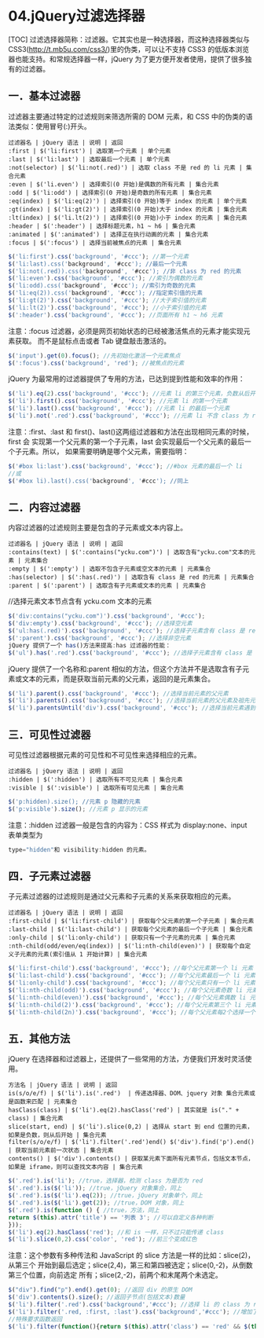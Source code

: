 # 04.jQuery过滤选择器
[TOC]
过滤选择器简称：过滤器。它其实也是一种选择器，而这种选择器类似与 CSS3(http://t.mb5u.com/css3/)里的伪类，可以让不支持 CSS3 的低版本浏览器也能支持。和常规选择器一样，jQuery 为了更方便开发者使用，提供了很多独有的过滤器。

## 一．基本过滤器
过滤器主要通过特定的过滤规则来筛选所需的 DOM 元素，和 CSS 中的伪类的语法类似：使用冒号(:)开头。
```table
过滤器名 | jQuery 语法 | 说明 | 返回
:first | $('li:first') | 选取第一个元素 | 单个元素
:last | $('li:last') | 选取最后一个元素 | 单个元素
:not(selector) | $('li:not(.red)') | 选取 class 不是 red 的 li 元素 | 集合元素
:even | $('li.even') | 选择索引(0 开始)是偶数的所有元素 | 集合元素
:odd | $('li:odd') | 选择索引(0 开始)是奇数的所有元素 | 集合元素
:eq(index) | $('li:eq(2)') | 选择索引(0 开始)等于 index 的元素 | 单个元素
:gt(index) | $('li:gt(2)') | 选择索引(0 开始)大于 index 的元素 | 集合元素
:lt(index) | $('li.lt(2)') | 选择索引(0 开始)小于 index 的元素 | 集合元素
:header | $(':header') | 选择标题元素，h1 ~ h6 | 集合元素
:animated | $(':animated') | 选择正在执行动画的元素 | 集合元素
:focus | $(':focus') | 选择当前被焦点的元素 | 集合元素
```
```javascript
$('li:first').css('background', '#ccc'); //第一个元素
$('li:last).css('background', '#ccc'); //最后一个元素
$('li:not(.red)).css('background', '#ccc'); //非 class 为 red 的元素
$('li:even').css('background', '#ccc'); //索引为偶数的元素
$('li:odd).css('background', '#ccc'); //索引为奇数的元素
$('li:eq(2)).css('background', '#ccc'); //指定索引值的元素
$('li:gt(2)').css('background', '#ccc'); //大于索引值的元素
$('li:lt(2)').css('background', '#ccc'); //小于索引值的元素
$(':header').css('background', '#ccc'); //页面所有 h1 ~ h6 元素
```
注意：:focus 过滤器，必须是网页初始状态的已经被激活焦点的元素才能实现元素获取。
而不是鼠标点击或者 Tab 键盘敲击激活的。
```javascript
$('input').get(0).focus(); //先初始化激活一个元素焦点
$(':focus').css('background', 'red'); //被焦点的元素
```
jQuery 为最常用的过滤器提供了专用的方法，已达到提到性能和效率的作用：
```javascript
$('li').eq(2).css('background', '#ccc'); //元素 li 的第三个元素，负数从后开始
$('li').first().css('background', '#ccc'); //元素 li 的第一个元素
$('li').last().css('background', '#ccc'); //元素 li 的最后一个元素
$('li').not('.red').css('background', '#ccc'); //元素 li 不含 class 为 red 的元素
```
注意：:first、:last 和 first()、last()这两组过滤器和方法在出现相同元素的时候，first 会
实现第一个父元素的第一个子元素，last 会实现最后一个父元素的最后一个子元素。所以，
如果需要明确是哪个父元素，需要指明：
```javascript
$('#box li:last').css('background', '#ccc'); //#box 元素的最后一个 li
//或
$('#box li).last().css('background', '#ccc'); //同上
```
## 二．内容过滤器
内容过滤器的过滤规则主要是包含的子元素或文本内容上。
```table
过滤器名 | jQuery 语法 | 说明 | 返回
:contains(text) | $(':contains("ycku.com")') | 选取含有"ycku.com"文本的元素 | 元素集合
:empty | $(':empty') | 选取不包含子元素或空文本的元素 | 元素集合
:has(selector) | $(':has(.red)') | 选取含有 class 是 red 的元素 | 元素集合
:parent | $(':parent') | 选取含有子元素或文本的元素 | 元素集合
```
//选择元素文本节点含有 ycku.com 文本的元素
```javascript
$('div:contains("ycku.com")').css('background', '#ccc');
$('div:empty').css('background', '#ccc'); //选择空元素
$('ul:has(.red)').css('background', '#ccc'); //选择子元素含有 class 是 red 的元素
$(':parent').css('background', '#ccc'); //选择非空元素
jQuery 提供了一个 has()方法来提高:has 过滤器的性能：
$('ul').has('.red').css('background', '#ccc'); //选择子元素含有 class 是 red 的元素
```
jQuery 提供了一个名称和:parent 相似的方法，但这个方法并不是选取含有子元素或文本的元素，而是获取当前元素的父元素，返回的是元素集合。
```javascript
$('li').parent().css('background', '#ccc'); //选择当前元素的父元素
$('li').parents().css('background', '#ccc'); //选择当前元素的父元素及祖先元素
$('li').parentsUntil('div').css('background', '#ccc'); //选择当前元素遇到 div 父素停止

```
## 三．可见性过滤器
可见性过滤器根据元素的可见性和不可见性来选择相应的元素。
```table
过滤器名 | jQuery 语法 | 说明 | 返回
:hidden | $(':hidden') | 选取所有不可见元素 | 集合元素
:visible | $(':visible') | 选取所有可见元素 | 集合元素
```
```javascript
$('p:hidden).size(); //元素 p 隐藏的元素
$('p:visible').size(); //元素 p 显示的元素
```
注意：:hidden 过滤器一般是包含的内容为：CSS 样式为 display:none、input 表单类型为
```javascript
type="hidden"和 visibility:hidden 的元素。
```
## 四．子元素过滤器
子元素过滤器的过滤规则是通过父元素和子元素的关系来获取相应的元素。
```table
过滤器名 | jQuery 语法 | 说明 | 返回
:first-child | $('li:first-child') | 获取每个父元素的第一个子元素 | 集合元素
:last-child | $('li:last-child') | 获取每个父元素的最后一个子元素 | 集合元素
:only-child | $('li:only-child') | 获取只有一个子元素的元素 | 集合元素
:nth-child(odd/even/eq(index)) | $('li:nth-child(even)') | 获取每个自定义子元素的元素(索引值从 1 开始计算) | 集合元素
```
```javascript
$('li:first-child').css('background', '#ccc'); //每个父元素第一个 li 元素
$('li:last-child').css('background', '#ccc'); //每个父元素最后一个 li 元素
$('li:only-child').css('background', '#ccc'); //每个父元素只有一个 li 元素
$('li:nth-child(odd)').css('background', '#ccc'); //每个父元素奇数 li 元素
$('li:nth-child(even)').css('background', '#ccc'); //每个父元素偶数 li 元素
$('li:nth-child(2)').css('background', '#ccc'); //每个父元素第三个 li 元素
$('li:nth-child(2n)').css('background', '#ccc'); //每个父元素每2个选择一个可以是5
```

## 五．其他方法
jQuery 在选择器和过滤器上，还提供了一些常用的方法，方便我们开发时灵活使用。
```table
方法名 | jQuery 语法 | 说明 | 返回
is(s/o/e/f) | $('li').is('.red')  | 传递选择器、DOM、jquery 对象 集合元素或是函数来匹配 | 元素集合
hasClass(class) | $('li').eq(2).hasClass('red') | 其实就是 is("." + class) | 集合元素
slice(start, end) | $('li').slice(0,2) | 选择从 start 到 end 位置的元素，如果是负数，则从后开始 | 集合元素
filter(s/o/e/f) | $('li').filter('.red')end() $('div').find('p').end() | 获取当前元素前一次状态 | 集合元素
contents() | $('div').contents() | 获取某元素下面所有元素节点，包括文本节点，如果是 iframe，则可以查找文本内容 | 集合元素
```
```javascript
$('.red').is('li'); //true，选择器，检测 class 为是否为 red
$('.red').is($('li')); //true，jQuery 对象集合，同上
$('.red').is($('li').eq(2)); //true，jQuery 对象单个，同上
$('.red').is($('li').get(2)); //true，DOM 对象，同上
$('.red').is(function () { //true，方法，同上
return $(this).attr('title') == '列表 3'; //可以自定义各种判断
}));
$('li').eq(2).hasClass('red'); //和 is 一样，只不过只能传递 class
$('li').slice(0,2).css('color', 'red'); //前三个变成红色
```
注意：这个参数有多种传法和 JavaScript 的 slice 方法是一样的比如：slice(2)，从第三个
开始到最后选定；slice(2,4)，第三和第四被选定；slice(0,-2)，从倒数第三个位置，向前选定
所有；slice(2,-2)，前两个和末尾两个未选定。
```javascript
$("div").find("p").end().get(0); //返回 div 的原生 DOM
$('div').contents().size(); //返回子节点(包括文本)数量
$('li').filter('.red').css('background','#ccc'); //选择 li 的 class 为 red 的元素
$('li').filter('.red, :first, :last').css('background','#ccc'); //增加了首尾选择
//特殊要求函数返回
$('li').filter(function(){return $(this).attr('class') == 'red' && $(this).attr('title') == '列表 3';}).css('background', '#ccc');
```
